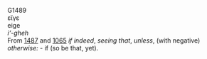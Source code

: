 <body>
  <p>G1489<br>  εἴγε  <br> eige  <br><i>i‘-gheh </i><br>From <a href="g1487.htm">1487</a> and <a href="g1065.htm">1065</a>  <i>if</i> <i>indeed</i>, <i>seeing</i> <i>that</i>, <i>unless</i>, (with negative) <i>otherwise:</i> - if (so be that, yet).<br></p>
 </body>